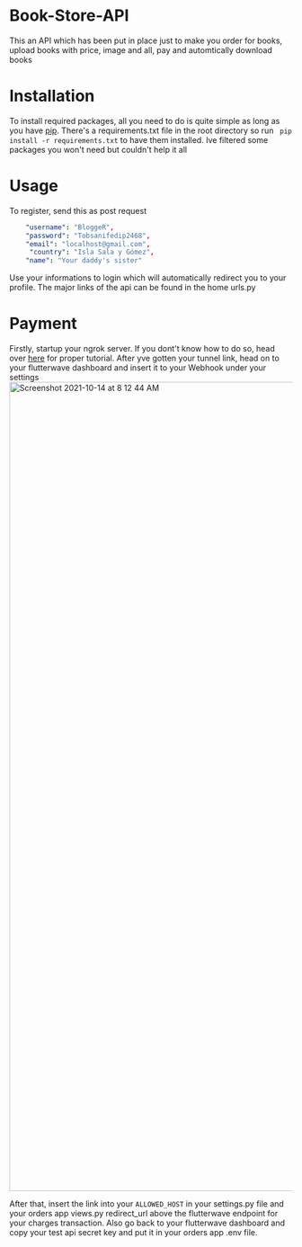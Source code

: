 # Book-Store-API
This an API which has been put in place just to make you order for books, upload books with price, image and all, pay and automtically download books

# Installation
To install required packages, all you need to do is quite simple as long as you have [pip](https://pypi.org/project/pip/). There's a requirements.txt file in the root directory so run ```
pip install -r requirements.txt``` to have them installed. Ive filtered some packages you won't need but couldn't help it all

# Usage
To register, send this as post request
```yaml 
    "username": "BloggeR",
    "password": "Tobsanifedip2468",
    "email": "localhost@gmail.com",
     "country": "Isla Sala y Gómez",
    "name": "Your daddy's sister"

```
Use your informations to login which will automatically redirect you to your profile. The major links of the api can be found in the home urls.py

# Payment 
Firstly, startup your ngrok server. If you dont't know how to do so, head over [here](https://ngrok.com/download) for proper tutorial. After yve gotten your tunnel link, head on to your flutterwave dashboard and insert it to your Webhook under your settings<img width="1440" alt="Screenshot 2021-10-14 at 8 12 44 AM" src="https://user-images.githubusercontent.com/63419117/137269128-f7cbd9a9-5c64-4d1c-9a11-b8825779e8fc.png">

After that, insert the link into your `ALLOWED_HOST` in your settings.py file and your orders app views.py redirect_url above the flutterwave endpoint for your charges transaction. Also go back to your flutterwave dashboard and copy your test api secret key and put it in your orders app .env file.
